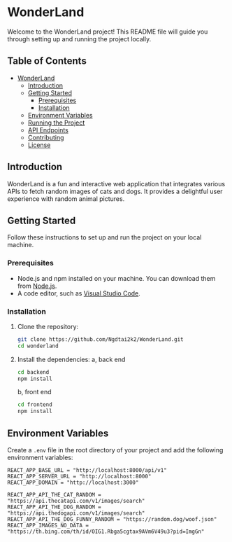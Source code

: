 # WonderLand

Welcome to the WonderLand project! This README file will guide you through setting up and running the project locally.

## Table of Contents

- [WonderLand](#wonderland)
  - [Introduction](#introduction)
  - [Getting Started](#getting-started)
    - [Prerequisites](#prerequisites)
    - [Installation](#installation)
  - [Environment Variables](#environment-variables)
  - [Running the Project](#running-the-project)
  - [API Endpoints](#api-endpoints)
  - [Contributing](#contributing)
  - [License](#license)

## Introduction

WonderLand is a fun and interactive web application that integrates various APIs to fetch random images of cats and dogs. It provides a delightful user experience with random animal pictures.

## Getting Started

Follow these instructions to set up and run the project on your local machine.

### Prerequisites

- Node.js and npm installed on your machine. You can download them from [Node.js](https://nodejs.org/).
- A code editor, such as [Visual Studio Code](https://code.visualstudio.com/).

### Installation

1. Clone the repository:
    ```sh
    git clone https://github.com/Ngdtai2k2/WonderLand.git
    cd wonderland
    ```

2. Install the dependencies:
   a, back end
    ```sh
    cd backend
    npm install
    ```
    b, front end
    ```sh
    cd frontend
    npm install
    ```

## Environment Variables

Create a `.env` file in the root directory of your project and add the following environment variables:

```env
REACT_APP_BASE_URL = "http://localhost:8000/api/v1"
REACT_APP_SERVER_URL = "http://localhost:8000"
REACT_APP_DOMAIN = "http://localhost:3000"

REACT_APP_API_THE_CAT_RANDOM = "https://api.thecatapi.com/v1/images/search"
REACT_APP_API_THE_DOG_RANDOM = "https://api.thedogapi.com/v1/images/search"
REACT_APP_API_THE_DOG_FUNNY_RANDOM = "https://random.dog/woof.json"
REACT_APP_IMAGES_NO_DATA = "https://th.bing.com/th/id/OIG1.Rbga5cgtax9AVm6V49u3?pid=ImgGn"
